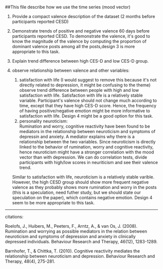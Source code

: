 ##This file describe how we use the time series (mood vector)

1. Provide a compact valence description of the dataset (2 months before participants reported CESD)
2. Demonstrate trends of positive and negative valence 60 days before participants reported CESD. To demonstrate the valence, it's good to know the magnitude of the valence by computing the proportion of dominant valence posts among all the posts,design 3 is more appropriate to this task.
3. Explain trend difference between high CES-D and low CES-D group.

4. observe relationship between valence and other variables:
	1. satisfaction with life (I would suggest to remove this because it's not directly related to depression, it might be confusing to the theme)
		observe trend difference between people with high and low satisfaction with life. Satisfaction with life is a relatively stable variable. Participant's valence should not change much according to time, except that they have high CES-D score. Hence, the frequency of having positive/negative emotion might be more informative to satisfaction with life.  Design 4 might be a good option for this task. 
	2. personality 
	neuroticism:  
	Rumination and worry, cognitive reactivity have been found to be mediators in the relationship between neuroticism and symptoms of depressin and anxiety. A mediator explains why there is a relationship between the two variables. Since neuroticism is directly linked to the behavior of rumination, worry and cognitive reactivity, hence neuroticism might have a stronger correlation with the mood vector than with depression. We can do correlation tests, divide participants with high/low scores in neuriticism and see their valence trend. 

	Similar to satisfaction with life, neuroticism is a relatively stable varible. However, the high CESD group should show more frequent negative valence as they probably shows more rumination and worry in the posts (this is a speculation, need futher study, but we should state our speculation on the paper), which contains negative emotion. Design 4 seem to be more appropriate to this task.





---------
citations:

Roelofs, J., Huibers, M., Peeters, F., Arntz, A., & van Os, J. (2008). Rumination and worrying as possible mediators in the relation between neuroticism and symptoms of depression and anxiety in clinically depressed individuals. Behaviour Research and Therapy, 46(12), 1283-1289.

Barnhofer, T., & Chittka, T. (2010). Cognitive reactivity mediates the relationship between neuroticism and depression. Behaviour Research and Therapy, 48(4), 275-281.

